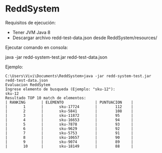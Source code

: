 # ReddSystem

Requisitos de ejecución:
- Tener JVM Java 8
- Descargar archivo redd-test-data.json desde ReddSystem/resources/

Ejecutar comando en consola:

java -jar redd-system-test.jar redd-test-data.json

Ejemplo:
```
C:\Users\Vivi\Documents\ReddSystem>java -jar redd-system-test.jar redd-test-data.json
Evaluacion ReddSytem
Ingrese elemento de busqueda (Ejemplo: "sku-12"):
sku-12
Resultado TOP 10 match de elementos:
| RANKING       | ELEMENTO              | PUNTUACION    |
|       1       |       sku-17724       |        112    |
|       2       |       sku-5841        |        108    |
|       3       |       sku-11872       |        95     |
|       4       |       sku-16653       |        94     |
|       5       |       sku-7878        |        93     |
|       6       |       sku-9629        |        92     |
|       7       |       sku-5753        |        91     |
|       8       |       sku-10657       |        90     |
|       9       |       sku-9074        |        89     |
|       10      |       sku-18149       |        88     |
```
